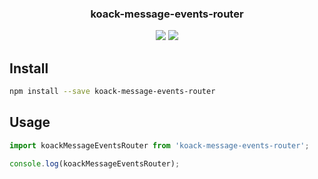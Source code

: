 <h3 align="center">
  koack-message-events-router
</h3>

<p align="center">
  
</p>

<p align="center">
  <a href="https://npmjs.org/package/koack-message-events-router"><img src="https://img.shields.io/npm/v/koack-message-events-router.svg?style=flat-square"></a>
  <a href="https://david-dm.org/koack/koack?path=packages/koack-message-events-router"><img src="https://david-dm.org/koack/koack?path=packages/koack-message-events-router.svg?style=flat-square"></a>
</p>

## Install

```bash
npm install --save koack-message-events-router
```

## Usage

```js
import koackMessageEventsRouter from 'koack-message-events-router';

console.log(koackMessageEventsRouter);
```
